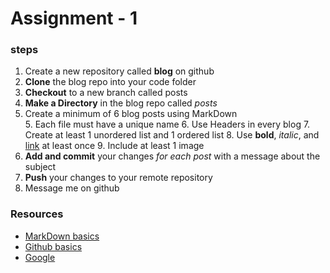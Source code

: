 # Assignment - 1

### steps

1. Create a new repository called **blog** on github
2. **Clone** the blog repo into your code folder
3. **Checkout** to a new branch called posts
3. **Make a Directory** in the blog repo called *posts*
4. Create a minimum of 6 blog posts using MarkDown    
    5. Each file must have a unique name
    6. Use Headers in every blog
    7. Create at least 1 unordered list and 1 ordered list
    8. Use **bold**, *italic*, and [link]() at least once
    9. Include at least 1 image
10. **Add and commit** your changes *for each post* with a message about the subject
11. **Push** your changes to your remote repository
12. Message me on github

### Resources
* [MarkDown basics](https://daringfireball.net/projects/markdown/basics)
* [Github basics](http://rogerdudler.github.io/git-guide/)
* [Google](google.com)
